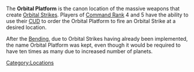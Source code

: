 The **Orbital Platform** is the canon location of the massive weapons
that create [Orbital Strikes](Orbital_Strike.md "wikilink"). Players of
[Command Rank](Command_Rank.md "wikilink") 4 and 5 have the ability to use
their [CUD](CUD.md "wikilink") to order the Orbital Platform to fire an
Orbital Strike at a desired location.

After the [Bending](Bending.md "wikilink"), due to Orbital Strikes having
already been implemented, the name Orbital Platform was kept, even
though it would be required to have ten times as many due to increased
number of planets.

[Category:Locations](Category:Locations.md "wikilink")
